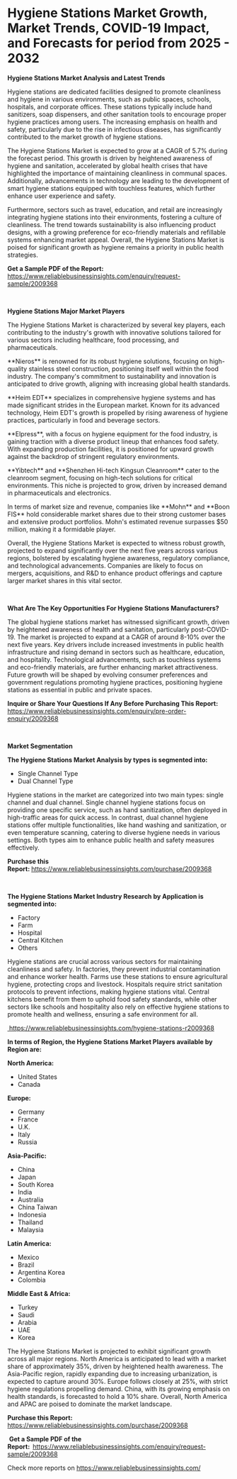 <p><h1>Hygiene Stations Market Growth, Market Trends, COVID-19 Impact, and Forecasts for period from 2025 - 2032</h1></p><p><strong>Hygiene Stations Market Analysis and Latest Trends</strong></p>
<p><p>Hygiene stations are dedicated facilities designed to promote cleanliness and hygiene in various environments, such as public spaces, schools, hospitals, and corporate offices. These stations typically include hand sanitizers, soap dispensers, and other sanitation tools to encourage proper hygiene practices among users. The increasing emphasis on health and safety, particularly due to the rise in infectious diseases, has significantly contributed to the market growth of hygiene stations.</p><p>The Hygiene Stations Market is expected to grow at a CAGR of 5.7% during the forecast period. This growth is driven by heightened awareness of hygiene and sanitation, accelerated by global health crises that have highlighted the importance of maintaining cleanliness in communal spaces. Additionally, advancements in technology are leading to the development of smart hygiene stations equipped with touchless features, which further enhance user experience and safety. </p><p>Furthermore, sectors such as travel, education, and retail are increasingly integrating hygiene stations into their environments, fostering a culture of cleanliness. The trend towards sustainability is also influencing product designs, with a growing preference for eco-friendly materials and refillable systems enhancing market appeal. Overall, the Hygiene Stations Market is poised for significant growth as hygiene remains a priority in public health strategies.</p></p>
<p><strong>Get a Sample PDF of the Report:&nbsp;</strong> <a href="https://www.reliablebusinessinsights.com/enquiry/request-sample/2009368?utm_campaign=2840&utm_medium=2&utm_source=Github&utm_content=ia&utm_term=10042025&utm_id=hygiene-stations">https://www.reliablebusinessinsights.com/enquiry/request-sample/2009368</a></p>
<p>&nbsp;</p>
<p><strong>Hygiene Stations Major Market Players</strong></p>
<p><p>The Hygiene Stations Market is characterized by several key players, each contributing to the industry's growth with innovative solutions tailored for various sectors including healthcare, food processing, and pharmaceuticals. </p><p>**Nieros** is renowned for its robust hygiene solutions, focusing on high-quality stainless steel construction, positioning itself well within the food industry. The company's commitment to sustainability and innovation is anticipated to drive growth, aligning with increasing global health standards.</p><p>**Heim EDT** specializes in comprehensive hygiene systems and has made significant strides in the European market. Known for its advanced technology, Heim EDT's growth is propelled by rising awareness of hygiene practices, particularly in food and beverage sectors.</p><p>**Elpress**, with a focus on hygiene equipment for the food industry, is gaining traction with a diverse product lineup that enhances food safety. With expanding production facilities, it is positioned for upward growth against the backdrop of stringent regulatory environments.</p><p>**Yibtech** and **Shenzhen Hi-tech Kingsun Cleanroom** cater to the cleanroom segment, focusing on high-tech solutions for critical environments. This niche is projected to grow, driven by increased demand in pharmaceuticals and electronics.</p><p>In terms of market size and revenue, companies like **Mohn** and **Boon FIS** hold considerable market shares due to their strong customer bases and extensive product portfolios. Mohn's estimated revenue surpasses $50 million, making it a formidable player. </p><p>Overall, the Hygiene Stations Market is expected to witness robust growth, projected to expand significantly over the next five years across various regions, bolstered by escalating hygiene awareness, regulatory compliance, and technological advancements. Companies are likely to focus on mergers, acquisitions, and R&D to enhance product offerings and capture larger market shares in this vital sector.</p></p>
<p>&nbsp;</p>
<p><strong>What Are The Key Opportunities For Hygiene Stations Manufacturers?</strong></p>
<p><p>The global hygiene stations market has witnessed significant growth, driven by heightened awareness of health and sanitation, particularly post-COVID-19. The market is projected to expand at a CAGR of around 8-10% over the next five years. Key drivers include increased investments in public health infrastructure and rising demand in sectors such as healthcare, education, and hospitality. Technological advancements, such as touchless systems and eco-friendly materials, are further enhancing market attractiveness. Future growth will be shaped by evolving consumer preferences and government regulations promoting hygiene practices, positioning hygiene stations as essential in public and private spaces.</p></p>
<p><strong>Inquire or Share Your Questions If Any Before Purchasing This Report:</strong> <a href="https://www.reliablebusinessinsights.com/enquiry/pre-order-enquiry/2009368?utm_campaign=2840&utm_medium=2&utm_source=Github&utm_content=ia&utm_term=10042025&utm_id=hygiene-stations">https://www.reliablebusinessinsights.com/enquiry/pre-order-enquiry/2009368</a></p>
<p>&nbsp;</p>
<p><strong>Market Segmentation</strong></p>
<p><strong>The Hygiene Stations Market Analysis by types is segmented into:</strong></p>
<p><ul><li>Single Channel Type</li><li>Dual Channel Type</li></ul></p>
<p><p>Hygiene stations in the market are categorized into two main types: single channel and dual channel. Single channel hygiene stations focus on providing one specific service, such as hand sanitization, often deployed in high-traffic areas for quick access. In contrast, dual channel hygiene stations offer multiple functionalities, like hand washing and sanitization, or even temperature scanning, catering to diverse hygiene needs in various settings. Both types aim to enhance public health and safety measures effectively.</p></p>
<p><strong>Purchase this Report:&nbsp;</strong><a href="https://www.reliablebusinessinsights.com/purchase/2009368?utm_campaign=2840&utm_medium=2&utm_source=Github&utm_content=ia&utm_term=10042025&utm_id=hygiene-stations">https://www.reliablebusinessinsights.com/purchase/2009368</a></p>
<p>&nbsp;</p>
<p><strong>The Hygiene Stations Market Industry Research by Application is segmented into:</strong></p>
<p><ul><li>Factory</li><li>Farm</li><li>Hospital</li><li>Central Kitchen</li><li>Others</li></ul></p>
<p><p>Hygiene stations are crucial across various sectors for maintaining cleanliness and safety. In factories, they prevent industrial contamination and enhance worker health. Farms use these stations to ensure agricultural hygiene, protecting crops and livestock. Hospitals require strict sanitation protocols to prevent infections, making hygiene stations vital. Central kitchens benefit from them to uphold food safety standards, while other sectors like schools and hospitality also rely on effective hygiene stations to promote health and wellness, ensuring a safe environment for all.</p></p>
<p><a href="https://www.reliablebusinessinsights.com/hygiene-stations-r2009368?utm_campaign=2840&utm_medium=2&utm_source=Github&utm_content=ia&utm_term=10042025&utm_id=hygiene-stations">&nbsp;https://www.reliablebusinessinsights.com/hygiene-stations-r2009368</a></p>
<p><strong>In terms of Region, the Hygiene Stations Market Players available by Region are:</strong></p>
<p>
    <p> <strong> North America: </strong>
        <ul>
            <li>United States</li>
            <li>Canada</li>
        </ul>
        </p> 
    <p> <strong> Europe: </strong>
        <ul>
            <li>Germany</li>
            <li>France</li>
            <li>U.K.</li>
            <li>Italy</li>
            <li>Russia</li>
        </ul>
        </p> 
    <p> <strong> Asia-Pacific: </strong>
        <ul>
            <li>China</li>
            <li>Japan</li>
            <li>South Korea</li>
            <li>India</li>
            <li>Australia</li>
            <li>China Taiwan</li>
            <li>Indonesia</li>
            <li>Thailand</li>
            <li>Malaysia</li>
        </ul>
        </p> 
    <p> <strong> Latin America: </strong>
        <ul>
            <li>Mexico</li>
            <li>Brazil</li>
            <li>Argentina Korea</li>
            <li>Colombia</li>
        </ul>
        </p> 
    <p> <strong> Middle East & Africa: </strong>
        <ul>
            <li>Turkey</li>
            <li>Saudi</li>
            <li>Arabia</li>
            <li>UAE</li>
            <li>Korea</li>
        </ul>
    </p>
    </p>
<p><p>The Hygiene Stations Market is projected to exhibit significant growth across all major regions. North America is anticipated to lead with a market share of approximately 35%, driven by heightened health awareness. The Asia-Pacific region, rapidly expanding due to increasing urbanization, is expected to capture around 30%. Europe follows closely at 25%, with strict hygiene regulations propelling demand. China, with its growing emphasis on health standards, is forecasted to hold a 10% share. Overall, North America and APAC are poised to dominate the market landscape.</p></p>
<p><strong>Purchase this Report: </strong><a href="https://www.reliablebusinessinsights.com/purchase/2009368?utm_campaign=2840&utm_medium=2&utm_source=Github&utm_content=ia&utm_term=10042025&utm_id=hygiene-stations">https://www.reliablebusinessinsights.com/purchase/2009368</a></p>
<p>&nbsp;<strong>Get a Sample PDF of the Report:&nbsp;&nbsp;</strong><a href="https://www.reliablebusinessinsights.com/enquiry/request-sample/2009368?utm_campaign=2840&utm_medium=2&utm_source=Github&utm_content=ia&utm_term=10042025&utm_id=hygiene-stations">https://www.reliablebusinessinsights.com/enquiry/request-sample/2009368</a></p>
<p><strong></strong></p>
<p>Check more reports on <a href="https://www.reliablebusinessinsights.com/?utm_campaign=2840&utm_medium=2&utm_source=Github&utm_content=ia&utm_term=10042025&utm_id=hygiene-stations">https://www.reliablebusinessinsights.com/</a></p>